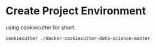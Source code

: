 # Create Project Environment

using cookiecutter for short.

```shell
cookiecutter ./docker-cookiecutter-data-science-master
```
